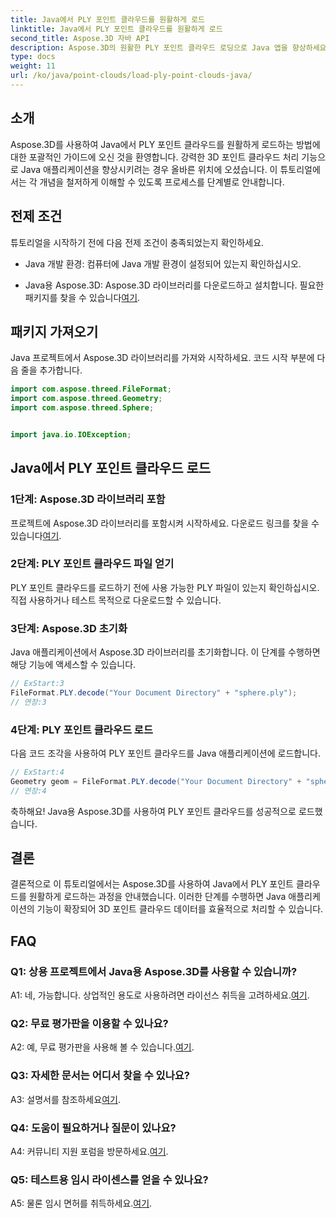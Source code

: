 ```yaml
---
title: Java에서 PLY 포인트 클라우드를 원활하게 로드
linktitle: Java에서 PLY 포인트 클라우드를 원활하게 로드
second_title: Aspose.3D 자바 API
description: Aspose.3D의 원활한 PLY 포인트 클라우드 로딩으로 Java 앱을 향상하세요. 단계별 가이드, FAQ 및 지원.
type: docs
weight: 11
url: /ko/java/point-clouds/load-ply-point-clouds-java/
---
```

## 소개

Aspose.3D를 사용하여 Java에서 PLY 포인트 클라우드를 원활하게 로드하는 방법에 대한 포괄적인 가이드에 오신 것을 환영합니다. 강력한 3D 포인트 클라우드 처리 기능으로 Java 애플리케이션을 향상시키려는 경우 올바른 위치에 오셨습니다. 이 튜토리얼에서는 각 개념을 철저하게 이해할 수 있도록 프로세스를 단계별로 안내합니다.

## 전제 조건

튜토리얼을 시작하기 전에 다음 전제 조건이 충족되었는지 확인하세요.

- Java 개발 환경: 컴퓨터에 Java 개발 환경이 설정되어 있는지 확인하십시오.

-  Java용 Aspose.3D: Aspose.3D 라이브러리를 다운로드하고 설치합니다. 필요한 패키지를 찾을 수 있습니다[여기](https://releases.aspose.com/3d/java/).

## 패키지 가져오기

Java 프로젝트에서 Aspose.3D 라이브러리를 가져와 시작하세요. 코드 시작 부분에 다음 줄을 추가합니다.

```java
import com.aspose.threed.FileFormat;
import com.aspose.threed.Geometry;
import com.aspose.threed.Sphere;


import java.io.IOException;
```

## Java에서 PLY 포인트 클라우드 로드

### 1단계: Aspose.3D 라이브러리 포함

 프로젝트에 Aspose.3D 라이브러리를 포함시켜 시작하세요. 다운로드 링크를 찾을 수 있습니다[여기](https://releases.aspose.com/3d/java/).

### 2단계: PLY 포인트 클라우드 파일 얻기

PLY 포인트 클라우드를 로드하기 전에 사용 가능한 PLY 파일이 있는지 확인하십시오. 직접 사용하거나 테스트 목적으로 다운로드할 수 있습니다.

### 3단계: Aspose.3D 초기화

Java 애플리케이션에서 Aspose.3D 라이브러리를 초기화합니다. 이 단계를 수행하면 해당 기능에 액세스할 수 있습니다.

```java
// ExStart:3
FileFormat.PLY.decode("Your Document Directory" + "sphere.ply");
// 연장:3
```

### 4단계: PLY 포인트 클라우드 로드

다음 코드 조각을 사용하여 PLY 포인트 클라우드를 Java 애플리케이션에 로드합니다.

```java
// ExStart:4
Geometry geom = FileFormat.PLY.decode("Your Document Directory" + "sphere.ply");
// 연장:4
```

축하해요! Java용 Aspose.3D를 사용하여 PLY 포인트 클라우드를 성공적으로 로드했습니다.

## 결론

결론적으로 이 튜토리얼에서는 Aspose.3D를 사용하여 Java에서 PLY 포인트 클라우드를 원활하게 로드하는 과정을 안내했습니다. 이러한 단계를 수행하면 Java 애플리케이션의 기능이 확장되어 3D 포인트 클라우드 데이터를 효율적으로 처리할 수 있습니다.

## FAQ

### Q1: 상용 프로젝트에서 Java용 Aspose.3D를 사용할 수 있습니까?

 A1: 네, 가능합니다. 상업적인 용도로 사용하려면 라이선스 취득을 고려하세요.[여기](https://purchase.aspose.com/buy).

### Q2: 무료 평가판을 이용할 수 있나요?

 A2: 예, 무료 평가판을 사용해 볼 수 있습니다.[여기](https://releases.aspose.com/).

### Q3: 자세한 문서는 어디서 찾을 수 있나요?

A3: 설명서를 참조하세요[여기](https://reference.aspose.com/3d/java/).

### Q4: 도움이 필요하거나 질문이 있나요?

 A4: 커뮤니티 지원 포럼을 방문하세요.[여기](https://forum.aspose.com/c/3d/18).

### Q5: 테스트용 임시 라이센스를 얻을 수 있나요?

 A5: 물론 임시 면허를 취득하세요.[여기](https://purchase.aspose.com/temporary-license/).
